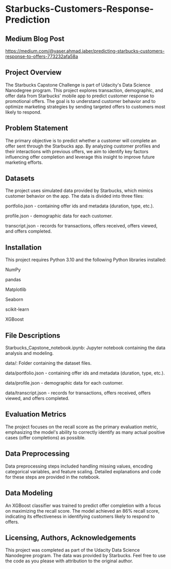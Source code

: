 # Starbucks-Customers-Response-Prediction

## Medium Blog Post
https://medium.com/@yaser.ahmad.jaber/predicting-starbucks-customers-response-to-offers-773232afa58a

## Project Overview
The Starbucks Capstone Challenge is part of Udacity's Data Science Nanodegree program. This project explores transaction, demographic, and offer data from Starbucks' mobile app to predict customer response to promotional offers. The goal is to understand customer behavior and to optimize marketing strategies by sending targeted offers to customers most likely to respond.

## Problem Statement
The primary objective is to predict whether a customer will complete an offer sent through the Starbucks app. By analyzing customer profiles and their interactions with previous offers, we aim to identify key factors influencing offer completion and leverage this insight to improve future marketing efforts.

## Datasets
The project uses simulated data provided by Starbucks, which mimics customer behavior on the app. The data is divided into three files:

portfolio.json - containing offer ids and metadata (duration, type, etc.).

profile.json - demographic data for each customer.

transcript.json - records for transactions, offers received, offers viewed, and offers completed.

## Installation
This project requires Python 3.10 and the following Python libraries installed:

NumPy

pandas

Matplotlib

Seaborn

scikit-learn

XGBoost

## File Descriptions
Starbucks_Capstone_notebook.ipynb: Jupyter notebook containing the data analysis and modeling.

data/: Folder containing the dataset files.

data/portfolio.json - containing offer ids and metadata (duration, type, etc.).

data/profile.json - demographic data for each customer.

data/transcript.json - records for transactions, offers received, offers viewed, and offers completed.


## Evaluation Metrics
The project focuses on the recall score as the primary evaluation metric, emphasizing the model's ability to correctly identify as many actual positive cases (offer completions) as possible.

## Data Preprocessing
Data preprocessing steps included handling missing values, encoding categorical variables, and feature scaling. Detailed explanations and code for these steps are provided in the notebook.

## Data Modeling
An XGBoost classifier was trained to predict offer completion with a focus on maximizing the recall score. The model achieved an 86% recall score, indicating its effectiveness in identifying customers likely to respond to offers.

## Licensing, Authors, Acknowledgements
This project was completed as part of the Udacity Data Science Nanodegree program. The data was provided by Starbucks. Feel free to use the code as you please with attribution to the original author.
